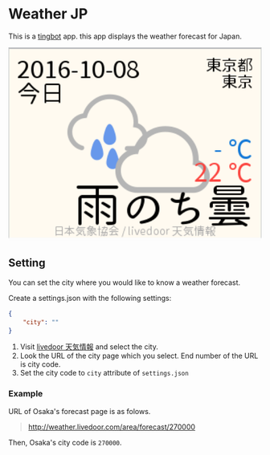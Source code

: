 # Weather JP

This is a [tingbot](http://tingbot.com/) app. this app displays the weather forecast for Japan.

![screenshot](screenshot.png)

## Setting
You can set the city where you would like to know a weather forecast.

Create a settings.json with the following settings:

```json
{
    "city": ""
}
```

1. Visit [livedoor 天気情報](http://weather.livedoor.com/) and select the city.
2. Look the URL of the city page which you select. End number of the URL is city code.
3. Set the city code to `city` attribute of `settings.json`

### Example
URL of Osaka's forecast page is as folows.

> http://weather.livedoor.com/area/forecast/270000

Then, Osaka's city code is `270000`.
